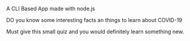 A CLI Based App made with node.js

DO you know some interesting facts an things to learn about COVID-19

Must give this small  quiz and you would definitely learn something new.